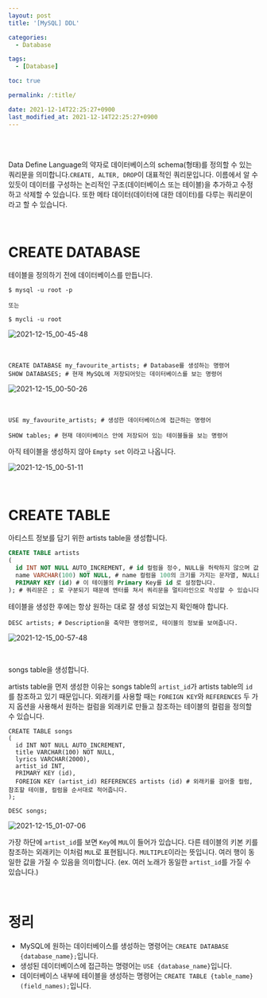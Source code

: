 ```yaml
---
layout: post
title: '[MySQL] DDL'

categories:
  - Database

tags:
  - [Database]

toc: true

permalink: /:title/

date: 2021-12-14T22:25:27+0900
last_modified_at: 2021-12-14T22:25:27+0900
---
```


<br>
<br>

Data Define Language의 약자로 데이터베이스의 schema(형태)를 정의할 수 있는 쿼리문을 의미합니다.`CREATE, ALTER, DROP`이 대표적인 쿼리문입니다. 이름에서 알 수 있듯이 데이터를 구성하는 논리적인 구조(데이터베이스 또는 테이블)을 추가하고 수정하고 삭제할 수 있습니다. 또한 메타 데이터(데이터에 대한 데이터)를 다루는 쿼리문이라고 할 수 있습니다.

<br>

# CREATE DATABASE

테이블을 정의하기 전에 데이터베이스를 만듭니다.

```
$ mysql -u root -p

또는

$ mycli -u root
```

![2021-12-15_00-45-48](https://user-images.githubusercontent.com/87692499/146031230-6599f367-4c51-441e-aa99-1aa3407c24ad.png)

<br>

```
CREATE DATABASE my_favourite_artists; # Database를 생성하는 명령어
SHOW DATABASES; # 현재 MySQL에 저장되어잇는 데이터베이스를 보는 명령어
```

![2021-12-15_00-50-26](https://user-images.githubusercontent.com/87692499/146032092-dd7b0a7d-8441-46c4-8085-533010ae21e8.png)

<br>

```
USE my_favourite_artists; # 생성한 데이터베이스에 접근하는 명령어
```

```
SHOW tables; # 현재 데이터베이스 안에 저장되어 있는 테이블들을 보는 명령어
```

아직 테이블을 생성하지 않아 `Empty set` 이라고 나옵니다.

![2021-12-15_00-51-11](https://user-images.githubusercontent.com/87692499/146032247-7b104223-1f1a-4744-b122-4d3fa5be9b11.png)

<br>

# CREATE TABLE

아티스트 정보를 담기 위한 artists table을 생성합니다.

```sql
CREATE TABLE artists
(
  id INT NOT NULL AUTO_INCREMENT, # id 컬럼을 정수, NULL을 허락하지 않으며 값을 자동으로 증가하게 설정
  name VARCHAR(100) NOT NULL, # name 컬럼을 100의 크기를 가지는 문자열, NULL을 허락하지 않습니다.
  PRIMARY KEY (id) # 이 테이블의 Primary Key를 id 로 설정합니다.
); # 쿼리문은 ; 로 구분되기 때문에 엔터를 쳐서 쿼리문을 멀티라인으로 작성할 수 있습니다.
```

테이블을 생성한 후에는 항상 원하는 대로 잘 생성 되었는지 확인해야 합니다.

```
DESC artists; # Description을 축약한 명령어로, 테이블의 정보를 보여줍니다.
```

![2021-12-15_00-57-48](https://user-images.githubusercontent.com/87692499/146033470-65004855-7288-4b36-9893-d8197f71eda5.png)

<br>

songs table을 생성합니다.

artists table을 먼저 생성한 이유는 songs table의 `artist_id`가 artists table의 `id`를 참조하고 있기 때문입니다. 외래키를 사용할 때는 `FOREIGN KEY`와 `REFERENCES` 두 가지 옵션을 사용해서 원하는 컬럼을 외래키로 만들고 참조하는 테이블의 컬럼을 정의할 수 있습니다.

```
CREATE TABLE songs
(
  id INT NOT NULL AUTO_INCREMENT,
  title VARCHAR(100) NOT NULL,
  lyrics VARCHAR(2000),
  artist_id INT,
  PRIMARY KEY (id),
  FOREIGN KEY (artist_id) REFERENCES artists (id) # 외래키를 걸어줄 컬럼, 참조할 테이블, 컬럼을 순서대로 적어줍니다.
);
```

```
DESC songs;
```

![2021-12-15_01-07-06](https://user-images.githubusercontent.com/87692499/146035161-33129d96-6fa9-4e6a-b3a4-afaff27e5db7.png)

가장 하단에 `artist_id`를 보면 `Key`에 `MUL`이 들어가 있습니다. 다른 테이블의 키본 키를 참조하는 외래키는 이처럼 `MUL`로 표현됩니다. `MULTIPLE`이라는 뜻입니다. 여러 행이 동일한 값을 가질 수 있음을 의미합니다. (ex. 여러 노래가 동일한 `artist_id`를 가질 수 있습니다.)

<br>

# 정리

- MySQL에 원하는 데이터베이스를 생성하는 명령어는 `CREATE DATABASE {database_name};`입니다.
- 생성된 데이터베이스에 접근하는 명령어는 `USE {database_name}`입니다.
- 데이터베이스 내부에 테이블을 생성하는 명령어는 `CREATE TABLE {table_name} (field_names);`입니다.

